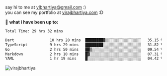 say hi to me at [vlbhartiya@gmail.com](mailto:vlbhartiya@gmail.com) :)<br/>
you can see my portfolio at [virajbhartiya.com](https://virajbhartiya.com) :D<br/>


🚀 **what i have been up to:**

<!--START_SECTION:waka-->

```txt
Total Time: 29 hrs 32 mins

Dart                10 hrs 28 mins  ████████▓░░░░░░░░░░░░░░░░   35.15 %
TypeScript          9 hrs 29 mins   ████████░░░░░░░░░░░░░░░░░   31.82 %
Go                  2 hrs 50 mins   ██▒░░░░░░░░░░░░░░░░░░░░░░   09.54 %
Markdown            2 hrs 10 mins   █▓░░░░░░░░░░░░░░░░░░░░░░░   07.31 %
YAML                1 hr 19 mins    █░░░░░░░░░░░░░░░░░░░░░░░░   04.42 %
```

<!--END_SECTION:waka-->

<p align="left"> <img src="https://komarev.com/ghpvc/?username=virajbhartiya&color=blue" alt="virajbhartiya" /> </p>
